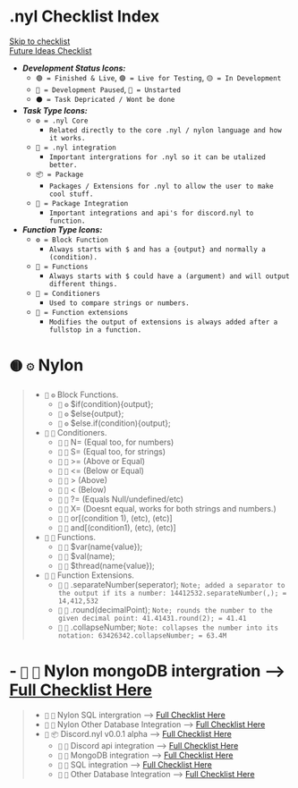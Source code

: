 # .nyl Checklist Index
[Skip to checklist](#nyl-checklist) <br>
[Future Ideas Checklist](checklist/futureChecklist.md) <br>
- ***Development Status Icons:***
  - `🟢 = Finished & Live`, `🟣 = Live for Testing`, `🟡 = In Development`
  - `🔵 = Development Paused`, `🔴 = Unstarted`
  - `⚫ = Task Depricated / Wont be done`
- ***Task Type Icons:***
  - `⚙️ = .nyl Core`
    - `Related directly to the core .nyl / nylon language and how it works.`
  - `💾 = .nyl integration`
    - `Important intergrations for .nyl so it can be utalized better.`
  - `📦 = Package`
    - `Packages / Extensions for .nyl to allow the user to make cool stuff.`
  - `💽 = Package Integration`
    - `Important integrations and api's for discord.nyl to function.`
- ***Function Type Icons:***
  - `⚙️ = Block Function`
    - `Always starts with $ and has a {output} and normally a (condition).`
  - `📜 = Functions`
    - `Always starts with $ could have a (argument) and will output different things.`
  - `🧮 = Conditioners`
    - `Used to compare strings or numbers.`
  - `🔑 = Function extensions`
    - `Modifies the output of extensions is always added after a fullstop in a function.`
  


# `🟡` `⚙️` Nylon
> - `🔴` `⚙️` Block Functions.
>   - `🔴` `⚙️` $if(condition){output};
>   - `🔴` `⚙️` $else{output};
>   - `🔴` `⚙️` $else.if(condition){output};
> - `🔴` `🧮` Conditioners.
>   - `🔴` `🧮` N= (Equal too, for numbers)
>   - `🔴` `🧮` S= (Equal too, for strings)
>   - `🔴` `🧮` >= (Above or Equal)
>   - `🔴` `🧮` <= (Below or Equal)
>   - `🔴` `🧮` > (Above)
>   - `🔴` `🧮` < (Below)
>   - `🔴` `🧮` ?= (Equals Null/undefined/etc)
>   - `🔴` `🧮` X= (Doesnt equal, works for both strings and numbers.)
>   - `🔴` `🧮` or[(condition 1), (etc), (etc)]
>   - `🔴` `🧮` and[(condition1), (etc), (etc)]
> - `🔴` `📜` Functions.
>   - `🔴` `📜` $var(name{value});
>   - `🔴` `📜` $val(name);
>   - `🔴` `📜` $thread(name{value});
> - `🔴` `🔑` Function Extensions.
>   - `🔴` `🔑` .separateNumber(seperator); `Note; added a separator to the output if its a number: 14412532.separateNumber(,); = 14,412,532`
>   - `🔴` `🔑` .round(decimalPoint); `Note; rounds the number to the given decimal point: 41.41431.round(2); = 41.41`
>   - `🔴` `🔑` .collapseNumber; `Note: collapses the number into its notation: 63426342.collapseNumber; = 63.4M`

# - `🔴` `💾` Nylon mongoDB intergration ⟶ [Full Checklist Here]()
> - `🔴` `💾` Nylon SQL intergration ⟶ [Full Checklist Here]()
> - `🔴` `💾` Nylon Other Database Integration ⟶ [Full Checklist Here]()
> - `🔴` `📦` Discord.nyl v0.0.1 alpha ⟶ [Full Checklist Here]()
>   - `🔴` `💽` Discord api integration  ⟶ [Full Checklist Here]()
>   - `🔴` `💽` MongoDB integration  ⟶ [Full Checklist Here]()
>   - `🔴` `💽` SQL integration  ⟶ [Full Checklist Here]()
>   - `🔴` `💽` Other Database Integration  ⟶ [Full Checklist Here]()
